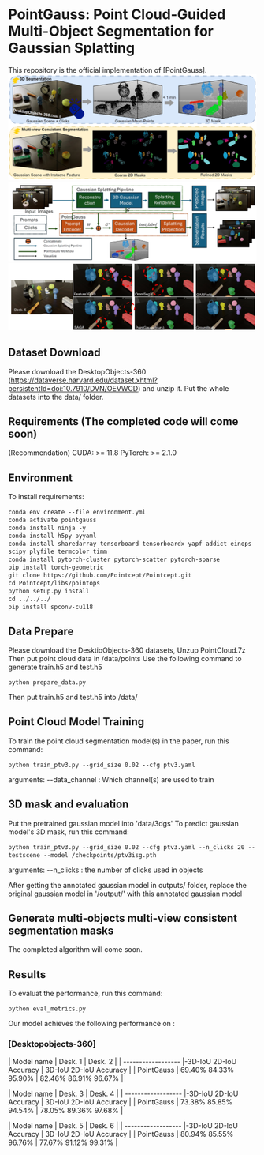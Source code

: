 # PointGauss: Point Cloud-Guided Multi-Object Segmentation for Gaussian Splatting

This repository is the official implementation of [PointGauss]. 
![Teaser](./assets/teaser.png)
![structure](./assets/structure.png)
![result](./assets/compare.png)

## Dataset Download
Please download the DesktopObjects-360 (https://dataverse.harvard.edu/dataset.xhtml?persistentId=doi:10.7910/DVN/OEVWCD) and unzip it. Put the whole datasets into the data/ folder. 


## Requirements (The completed code will come soon)
(Recommendation)
CUDA: >= 11.8
PyTorch: >= 2.1.0

## Environment
To install requirements:

```setup
conda env create --file environment.yml
conda activate pointgauss
conda install ninja -y
conda install h5py pyyaml
conda install sharedarray tensorboard tensorboardx yapf addict einops scipy plyfile termcolor timm
conda install pytorch-cluster pytorch-scatter pytorch-sparse
pip install torch-geometric
git clone https://github.com/Pointcept/Pointcept.git
cd Pointcept/libs/pointops
python setup.py install
cd ../../../
pip install spconv-cu118
```


## Data Prepare
Please download the DesktioObjects-360 datasets,
Unzup PointCloud.7z Then put point cloud data in /data/points
Use the following command to generate train.h5 and test.h5
```data
python prepare_data.py
```
Then put train.h5 and test.h5 into /data/


## Point Cloud Model Training

To train the point cloud segmentation model(s) in the paper, run this command:

```train
python train_ptv3.py --grid_size 0.02 --cfg ptv3.yaml
```
arguments:
--data_channel : Which channel(s) are used to train


## 3D mask and evaluation
Put the pretrained gaussian model into 'data/3dgs'
To predict gaussian model's 3D mask, run this command: 

```eval
python train_ptv3.py --grid_size 0.02 --cfg ptv3.yaml --n_clicks 20 --testscene --model /checkpoints/ptv3isg.pth
```
arguments:
--n_clicks : the number of clicks used in objects

After getting the annotated gaussian model in outputs/ folder,
replace the original gaussian model in '/output/' with this annotated gaussian model

## Generate multi-objects multi-view consistent segmentation masks 

The completed algorithm will come soon.

## Results
To evaluat the performance, run this command:
```eval
python eval_metrics.py
```
Our model achieves the following performance on :

### [Desktopobjects-360]

| Model name         |     Desk. 1                  |    Desk. 2                  |
| ------------------ |-3D-IoU 2D-IoU  Accuracy      | 3D-IoU  2D-IoU  Accuracy    |
| PointGauss         | 69.40% 84.33% 95.90%         |  82.46% 86.91% 96.67%       |

| Model name         |     Desk. 3                  |    Desk. 4                  |
| ------------------ |-3D-IoU 2D-IoU  Accuracy      | 3D-IoU  2D-IoU  Accuracy    |
| PointGauss         | 73.38% 85.85% 94.54%         |  78.05% 89.36% 97.68%       |

| Model name         |     Desk. 5                  |    Desk. 6                  |
| ------------------ |-3D-IoU 2D-IoU  Accuracy      | 3D-IoU  2D-IoU  Accuracy    |
| PointGauss         | 80.94% 85.55% 96.76%         |  77.67% 91.12% 99.31%       |

